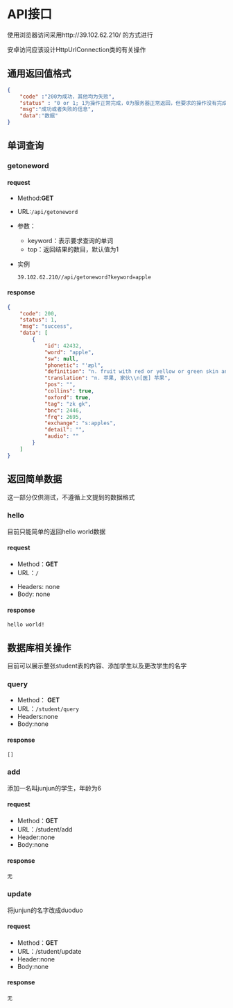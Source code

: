 # API接口

使用浏览器访问采用http://39.102.62.210/ 的方式进行

安卓访问应该设计HttpUrlConnection类的有关操作

## 通用返回值格式

```json
{
    "code" :"200为成功，其他均为失败",
    "status" : "0 or 1; 1为操作正常完成，0为服务器正常返回，但要求的操作没有完成，例如没有查到数据",
    "msg":"成功或者失败的信息",
    "data":"数据"
}

```

## 单词查询

### getoneword

#### request

+ Method:**GET**

+ URL:```/api/getoneword```

+ 参数：

  + keyword：表示要求查询的单词
  + top：返回结果的数目，默认值为1

+ 实例

  ```url
  39.102.62.210//api/getoneword?keyword=apple
  ```

#### response

```json
{
    "code": 200,
    "status": 1,
    "msg": "success",
    "data": [
        {
            "id": 42432,
            "word": "apple",
            "sw": null,
            "phonetic": "'æpl",
            "definition": "n. fruit with red or yellow or green skin and sweet to tart crisp whitish flesh\\nn. native Eurasian tree widely cultivated in many varieties for its firm rounded edible fruits",
            "translation": "n. 苹果, 家伙\\n[医] 苹果",
            "pos": "",
            "collins": true,
            "oxford": true,
            "tag": "zk gk",
            "bnc": 2446,
            "frq": 2695,
            "exchange": "s:apples",
            "detail": "",
            "audio": ""
        }
    ]
}
```



## 返回简单数据

这一部分仅供测试，不遵循上文提到的数据格式

### hello

目前只能简单的返回hello world数据

#### request

- Method：**GET**
- URL：```/```

+ Headers: none
+ Body: none

#### response

```
hello world!
```

## 数据库相关操作

目前可以展示整张student表的内容、添加学生以及更改学生的名字

### query

+ Method： **GET** 
+ URL：```/student/query```
+ Headers:none
+ Body:none

#### response

```
[]
```

### add

添加一名叫junjun的学生，年龄为6

#### request

+ Method：**GET**
+ URL：/student/add
+ Header:none
+ Body:none

#### response

```
无
```

### update

将junjun的名字改成duoduo

#### request

+ Method：**GET**
+ URL：/student/update
+ Header:none
+ Body:none

#### response

```
无
```

